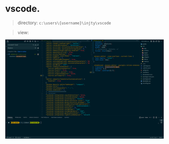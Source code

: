 # vscode.

> directory: ```c:\users\{username}\injty\vscode```

> view:

![23.10.2023, windows 11](./preview.png)
